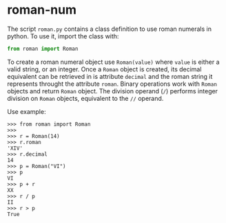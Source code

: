 # roman-num
The script `roman.py` contains a class definition to use roman numerals in python.
To use it, import the class with:

```python
from roman import Roman
```

To create a roman numeral object use `Roman(value)` where `value` is either a valid string, or an integer.
Once a `Roman` object is created, its decimal equivalent can be retrieved in is attribute `decimal` and the roman string it represents throught the attribute `roman`.
Binary operations work with `Roman` objects and return `Roman` object. The division operand (`/`) performs integer division on `Roman` objects, equivalent to the `//` operand.

Use example:
```
>>> from roman import Roman
>>>
>>> r = Roman(14)
>>> r.roman
'XIV'
>>> r.decimal
14
>>> p = Roman("VI")
>>> p
VI
>>> p + r
XX
>>> r / p
II
>>> r > p
True
```